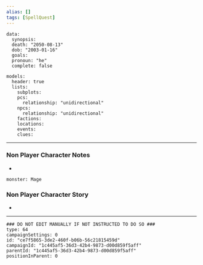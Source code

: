 ```yaml
---
alias: []
tags: [SpellQuest]
---
```

```RpgManagerData
data: 
  synopsis: 
  death: "2050-08-13"
  dob: "2003-01-16"
  goals: 
  pronoun: "he"
  complete: false
```
```RpgManager
models: 
  header: true
  lists: 
    subplots: 
    pcs: 
      relationship: "unidirectional"
    npcs: 
      relationship: "unidirectional"
    factions: 
    locations: 
    events: 
    clues: 
```
---
### Non Player Character Notes
 - 
```statblock
monster: Mage
```
### Non Player Character Story
 - 

---
```RpgManagerID
### DO NOT EDIT MANUALLY IF NOT INSTRUCTED TO DO SO ###
type: 64
campaignSettings: 0
id: "ce7f5865-3de2-460f-b06b-56c21815459d"
campaignId: "1c445af5-36d3-42b4-9873-d00d859f5aff"
parentId: "1c445af5-36d3-42b4-9873-d00d859f5aff"
positionInParent: 0
```
